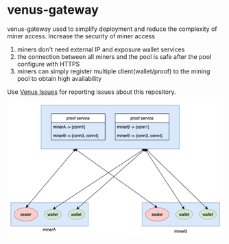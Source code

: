 # venus-gateway

venus-gateway used to simplify deployment and reduce the complexity of miner access. Increase the security of miner access
              
1. miners don't need external IP and exposure wallet services 
2. the connection between all miners and the pool is safe  after the pool configure with HTTPS
3. miners can simply register multiple client(wallet/proof) to the mining pool to obtain high availability

Use [Venus Issues](https://github.com/filecoin-project/venus/issues) for reporting issues about this repository.

![gateway](https://raw.githubusercontent.com/hunjixin/imgpool/master/gateway.png)